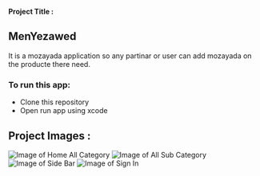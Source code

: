 **Project Title :** 
## MenYezawed

It is a mozayada application so any partinar or user can add mozayada on the producte there need.

### To run this app:

* Clone this repository
* Open run app using xcode

## Project Images :
![Image of Home All Category](https://i.imgur.com/cQ7teWS.png)
![Image of All Sub Category](https://i.imgur.com/7W43EoV.png)
![Image of Side Bar](https://i.imgur.com/WPHiAkd.png)
![Image of Sign In](https://i.imgur.com/POK5RVU.png)
